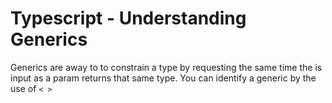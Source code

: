 # Typescript - Understanding Generics 

Generics are away to to constrain a type by requesting the same time the is input as a param returns that same type. 
You can identify a generic by the use of `< >`